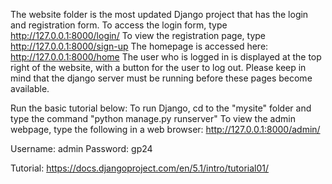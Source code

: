 The website folder is the most updated Django project that has the login and registration form.
To access the login form, type http://127.0.0.1:8000/login/
To view the registration page, type http://127.0.0.1:8000/sign-up
The homepage is accessed here: http://127.0.0.1:8000/home
The user who is logged in is displayed at the top right of the website, with a button for the user to log out.
Please keep in mind that the django server must be running before these pages become available.

Run the basic tutorial below:
To run Django, cd to the "mysite" folder and type the command "python manage.py runserver"
To view the admin webpage, type the following in a web browser: http://127.0.0.1:8000/admin/

Username: admin
Password: gp24

Tutorial: https://docs.djangoproject.com/en/5.1/intro/tutorial01/
